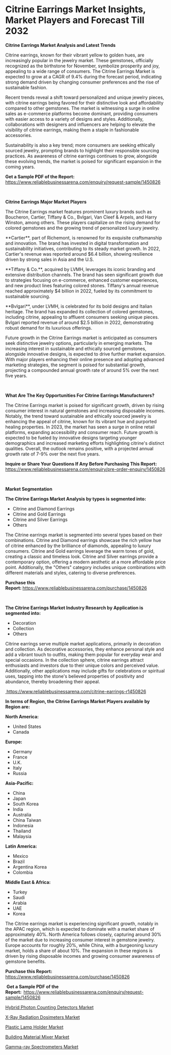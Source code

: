 <p><h1>Citrine Earrings Market Insights, Market Players and Forecast Till 2032</h1></p><p><strong>Citrine Earrings Market Analysis and Latest Trends</strong></p>
<p><p>Citrine earrings, known for their vibrant yellow to golden hues, are increasingly popular in the jewelry market. These gemstones, officially recognized as the birthstone for November, symbolize prosperity and joy, appealing to a wide range of consumers. The Citrine Earrings Market is expected to grow at a CAGR of 9.4% during the forecast period, indicating strong demand driven by changing consumer preferences and the rise of sustainable fashion.</p><p>Recent trends reveal a shift toward personalized and unique jewelry pieces, with citrine earrings being favored for their distinctive look and affordability compared to other gemstones. The market is witnessing a surge in online sales as e-commerce platforms become dominant, providing consumers with easier access to a variety of designs and styles. Additionally, collaborations with designers and influencers are helping to elevate the visibility of citrine earrings, making them a staple in fashionable accessories.</p><p>Sustainability is also a key trend; more consumers are seeking ethically sourced jewelry, prompting brands to highlight their responsible sourcing practices. As awareness of citrine earrings continues to grow, alongside these evolving trends, the market is poised for significant expansion in the coming years.</p></p>
<p><strong>Get a Sample PDF of the Report:&nbsp;</strong> <a href="https://www.reliablebusinessarena.com/enquiry/request-sample/1450826?utm_campaign=3186&utm_medium=2&utm_source=Github&utm_content=ia&utm_term=04042025&utm_id=citrine-earrings">https://www.reliablebusinessarena.com/enquiry/request-sample/1450826</a></p>
<p>&nbsp;</p>
<p><strong>Citrine Earrings Major Market Players</strong></p>
<p><p>The Citrine Earrings market features prominent luxury brands such as Boucheron, Cartier, Tiffany & Co., Bvlgari, Van Cleef & Arpels, and Harry Winston, among others. These players capitalize on the rising demand for colored gemstones and the growing trend of personalized luxury jewelry.</p><p>**Cartier**, part of Richemont, is renowned for its exquisite craftsmanship and innovation. The brand has invested in digital transformation and sustainability initiatives, contributing to its steady market growth. In 2022, Cartier's revenue was reported around $6.4 billion, showing resilience driven by strong sales in Asia and the U.S.</p><p>**Tiffany & Co.**, acquired by LVMH, leverages its iconic branding and extensive distribution channels. The brand has seen significant growth due to strategies focusing on e-commerce, enhanced customer experiences, and new product lines featuring colored stones. Tiffany's annual revenue reached approximately $4 billion in 2022, fueled by its commitment to sustainable sourcing.</p><p>**Bvlgari**, under LVMH, is celebrated for its bold designs and Italian heritage. The brand has expanded its collection of colored gemstones, including citrine, appealing to affluent consumers seeking unique pieces. Bvlgari reported revenue of around $2.5 billion in 2022, demonstrating robust demand for its luxurious offerings.</p><p>Future growth in the Citrine Earrings market is anticipated as consumers seek distinctive jewelry options, particularly in emerging markets. The increasing interest in sustainable and ethically sourced gemstones, alongside innovative designs, is expected to drive further market expansion. With major players enhancing their online presence and adopting advanced marketing strategies, the segment is poised for substantial growth, projecting a compounded annual growth rate of around 5% over the next five years.</p></p>
<p>&nbsp;</p>
<p><strong>What Are The Key Opportunities For Citrine Earrings Manufacturers?</strong></p>
<p><p>The Citrine Earrings market is poised for significant growth, driven by rising consumer interest in natural gemstones and increasing disposable incomes. Notably, the trend toward sustainable and ethically sourced jewelry is enhancing the appeal of citrine, known for its vibrant hue and purported healing properties. In 2023, the market has seen a surge in online retail platforms, expanding accessibility and consumer reach. Future growth is expected to be fueled by innovative designs targeting younger demographics and increased marketing efforts highlighting citrine's distinct qualities. Overall, the outlook remains positive, with a projected annual growth rate of 7-9% over the next five years.</p></p>
<p><strong>Inquire or Share Your Questions If Any Before Purchasing This Report:</strong> <a href="https://www.reliablebusinessarena.com/enquiry/pre-order-enquiry/1450826?utm_campaign=3186&utm_medium=2&utm_source=Github&utm_content=ia&utm_term=04042025&utm_id=citrine-earrings">https://www.reliablebusinessarena.com/enquiry/pre-order-enquiry/1450826</a></p>
<p>&nbsp;</p>
<p><strong>Market Segmentation</strong></p>
<p><strong>The Citrine Earrings Market Analysis by types is segmented into:</strong></p>
<p><ul><li>Citrine and Diamond Earrings</li><li>Citrine and Gold Earrings</li><li>Citrine and Silver Earrings</li><li>Others</li></ul></p>
<p><p>The Citrine earrings market is segmented into several types based on their combinations. Citrine and Diamond earrings showcase the rich yellow hue of citrine enhanced by the brilliance of diamonds, appealing to luxury consumers. Citrine and Gold earrings leverage the warm tones of gold, creating a classic and timeless look. Citrine and Silver earrings provide a contemporary option, offering a modern aesthetic at a more affordable price point. Additionally, the "Others" category includes unique combinations with different materials and styles, catering to diverse preferences.</p></p>
<p><strong>Purchase this Report:&nbsp;</strong><a href="https://www.reliablebusinessarena.com/purchase/1450826?utm_campaign=3186&utm_medium=2&utm_source=Github&utm_content=ia&utm_term=04042025&utm_id=citrine-earrings">https://www.reliablebusinessarena.com/purchase/1450826</a></p>
<p>&nbsp;</p>
<p><strong>The Citrine Earrings Market Industry Research by Application is segmented into:</strong></p>
<p><ul><li>Decoration</li><li>Collection</li><li>Others</li></ul></p>
<p><p>Citrine earrings serve multiple market applications, primarily in decoration and collection. As decorative accessories, they enhance personal style and add a vibrant touch to outfits, making them popular for everyday wear and special occasions. In the collection sphere, citrine earrings attract enthusiasts and investors due to their unique colors and perceived value. Additionally, other applications may include gifts for celebrations or spiritual uses, tapping into the stone's believed properties of positivity and abundance, thereby broadening their appeal.</p></p>
<p><a href="https://www.reliablebusinessarena.com/citrine-earrings-r1450826?utm_campaign=3186&utm_medium=2&utm_source=Github&utm_content=ia&utm_term=04042025&utm_id=citrine-earrings">&nbsp;https://www.reliablebusinessarena.com/citrine-earrings-r1450826</a></p>
<p><strong>In terms of Region, the Citrine Earrings Market Players available by Region are:</strong></p>
<p>
    <p> <strong> North America: </strong>
        <ul>
            <li>United States</li>
            <li>Canada</li>
        </ul>
        </p> 
    <p> <strong> Europe: </strong>
        <ul>
            <li>Germany</li>
            <li>France</li>
            <li>U.K.</li>
            <li>Italy</li>
            <li>Russia</li>
        </ul>
        </p> 
    <p> <strong> Asia-Pacific: </strong>
        <ul>
            <li>China</li>
            <li>Japan</li>
            <li>South Korea</li>
            <li>India</li>
            <li>Australia</li>
            <li>China Taiwan</li>
            <li>Indonesia</li>
            <li>Thailand</li>
            <li>Malaysia</li>
        </ul>
        </p> 
    <p> <strong> Latin America: </strong>
        <ul>
            <li>Mexico</li>
            <li>Brazil</li>
            <li>Argentina Korea</li>
            <li>Colombia</li>
        </ul>
        </p> 
    <p> <strong> Middle East & Africa: </strong>
        <ul>
            <li>Turkey</li>
            <li>Saudi</li>
            <li>Arabia</li>
            <li>UAE</li>
            <li>Korea</li>
        </ul>
    </p>
    </p>
<p><p>The Citrine earrings market is experiencing significant growth, notably in the APAC region, which is expected to dominate with a market share of approximately 40%. North America follows closely, capturing around 30% of the market due to increasing consumer interest in gemstone jewelry. Europe accounts for roughly 20%, while China, with a burgeoning luxury market, holds a share of about 10%. The expansion in these regions is driven by rising disposable incomes and growing consumer awareness of gemstone benefits.</p></p>
<p><strong>Purchase this Report: </strong><a href="https://www.reliablebusinessarena.com/purchase/1450826?utm_campaign=3186&utm_medium=2&utm_source=Github&utm_content=ia&utm_term=04042025&utm_id=citrine-earrings">https://www.reliablebusinessarena.com/purchase/1450826</a></p>
<p>&nbsp;<strong>Get a Sample PDF of the Report:&nbsp;&nbsp;</strong><a href="https://www.reliablebusinessarena.com/enquiry/request-sample/1450826?utm_campaign=3186&utm_medium=2&utm_source=Github&utm_content=ia&utm_term=04042025&utm_id=citrine-earrings">https://www.reliablebusinessarena.com/enquiry/request-sample/1450826</a></p>
<p><strong></strong></p>
<p><p><a href="https://www.linkedin.com/pulse/hybrid-photon-counting-detectors-market-study-offeringa-thorough-y3zgf?utm_campaign=3186&utm_medium=2&utm_source=Github&utm_content=ia&utm_term=04042025&utm_id=citrine-earrings">Hybrid Photon Counting Detectors Market</a></p><p><a href="https://www.linkedin.com/pulse/market-analysis-x-ray-radiation-dosimeters-markets-115-cagr-1abbf?utm_campaign=3186&utm_medium=2&utm_source=Github&utm_content=ia&utm_term=04042025&utm_id=citrine-earrings">X-Ray Radiation Dosimeters Market</a></p><p><a href="https://github.com/zoccohaniech/Market-Research-Report-List-1/blob/main/plastic-lamp-holder-market.md?utm_campaign=3186&utm_medium=2&utm_source=Github&utm_content=ia&utm_term=04042025&utm_id=citrine-earrings">Plastic Lamp Holder Market</a></p><p><a href="https://www.linkedin.com/pulse/future-trends-building-material-mixer-market-2025-2032-jayvf?utm_campaign=3186&utm_medium=2&utm_source=Github&utm_content=ia&utm_term=04042025&utm_id=citrine-earrings">Building Material Mixer Market</a></p><p><a href="https://www.linkedin.com/pulse/key-drivers-gamma-ray-spectrometers-market-trends-future-h2pif?utm_campaign=3186&utm_medium=2&utm_source=Github&utm_content=ia&utm_term=04042025&utm_id=citrine-earrings">Gamma-ray Spectrometers Market</a></p></p>